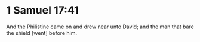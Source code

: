 # 1 Samuel 17:41

And the Philistine came on and drew near unto David; and the man that bare the shield [went] before him.
